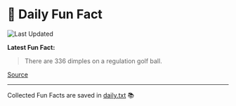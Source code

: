 # 🌟 Daily Fun Fact

![Last Updated](https://img.shields.io/badge/Last_Updated-2025_06_03-blue?style=flat-square)

**Latest Fun Fact:**

> There are 336 dimples on a regulation golf ball.

[Source](http://www.djtech.net/humor/useless_facts.htm)

---

Collected Fun Facts are saved in [daily.txt](daily.txt) 📚
